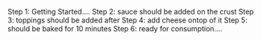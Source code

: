 Step 1: Getting Started....
Step 2: sauce should be added on the crust 
Step 3: toppings should be added after
Step 4: add cheese ontop of it
Step 5: should be baked for 10 minutes
Step 6: ready for consumption....